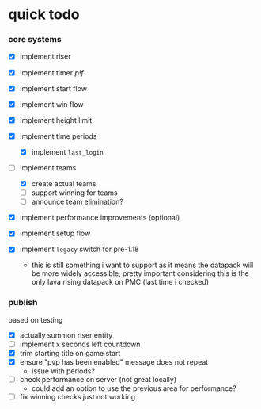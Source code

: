 # quick todo

### core systems

- [x] implement riser
- [x] implement timer *p!f*
- [x] implement start flow
- [x] implement win flow

- [x] implement height limit

- [x] implement time periods
  - [x] implement `last_login`

- [ ] implement teams
  - [x] create actual teams
  - [ ] support winning for teams
  - [ ] announce team elimination?

- [x] implement performance improvements (optional)

- [x] implement setup flow

- [x] implement `legacy` switch for pre-1.18
  - this is still something i want to support as it means the datapack will be more widely accessible, pretty important considering this is the only lava rising datapack on PMC (last time i checked)

### publish
based on testing

- [x] actually summon riser entity
- [ ] implement x seconds left countdown
- [x] trim starting title on game start
- [x] ensure "pvp has been enabled" message does not repeat
  - issue with periods?
- [ ] check performance on server (not great locally)
  - could add an option to use the previous area for performance?
- [ ] fix winning checks just not working